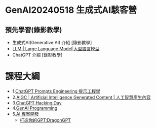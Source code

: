# GenAI20240518 生成式AI駭客營
## 預先學習(錄影教學)
- 生成式AI(Generative AI) 介紹 [錄影教學]
- [LLM | Large Language Model|大型語言模型](LLM.md)
- ChatGPT 介紹 [錄影教學]

# 課程大綱
- 1.[ChatGPT Prompts Engineering 提示工程學](ChatGPT.md)
- 2.[AIGC | Artificial Intelligence Generated Content | 人工智慧產生內容 ](AIGC.md) 
- 3.[ChatGPT Hacking Day](ChatGPT4SEC.md)
- 4.[GenAI Programming](GenAIPrograming.md)
- 5.[AI 專案開發](AI_Project.md)
  - [打造你的GPT:DragonGPT](DragonGPT.md) 

